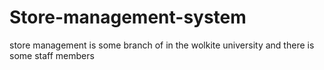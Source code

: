 # Store-management-system
store management is some branch of in the wolkite university and there is some staff members
